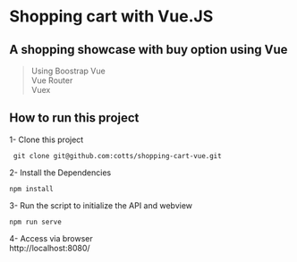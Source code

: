 # Shopping cart with Vue.JS

## A shopping showcase with buy option using Vue
  > Using Boostrap Vue  
  > Vue Router  
  > Vuex  


## How to run this project

1- Clone this project
```shell
 git clone git@github.com:cotts/shopping-cart-vue.git
```

2- Install the Dependencies
```shell
npm install
```

3- Run the script to initialize the API and webview
```shell
npm run serve
```

4- Access via browser  
http://localhost:8080/

